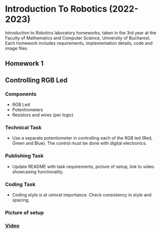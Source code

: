 # Introduction To Robotics (2022-2023)

Introduction to Robotics laboratory homeworks, taken in the 3rd year at the Faculty of Mathematics and Computer Science, University of Bucharest. Each homework includes requirements, implementation details, code and image files.

## Homework 1
## Controlling RGB Led

### Components
* RGB Led 
* Potentiometers
* Resistors and wires (per logic)

### Technical Task

* Use a separate potentiometer in controlling each of the RGB led (Red, Green and Blue). The control must be done with digital electronics.

### Publishing Task

* Update README with task requirements, picture of setup, link to video showcasing functionality.

### Coding Task

* Coding style is at utmost importance. Check consistency in style and spacing.

### Picture of setup

### [Video](https://youtu.be/ikgGT9MWE4Q)


